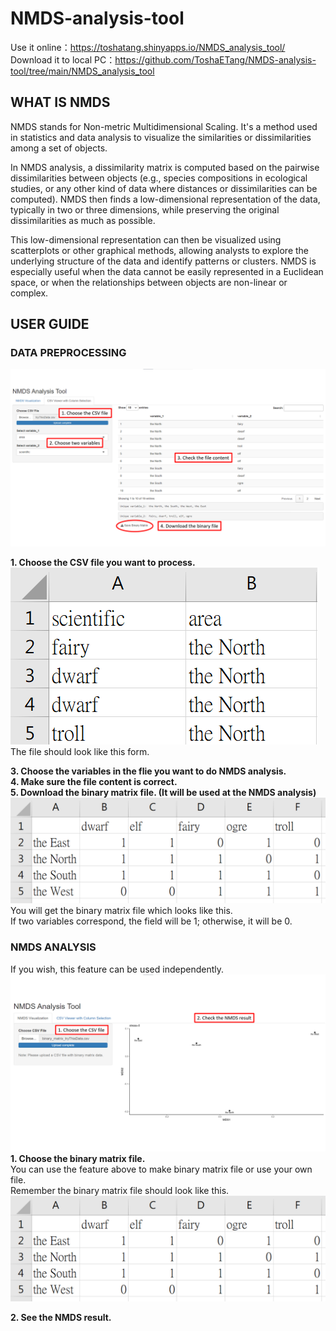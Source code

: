 # NMDS-analysis-tool

Use it online：https://toshatang.shinyapps.io/NMDS_analysis_tool/  
Download it to local PC：https://github.com/ToshaETang/NMDS-analysis-tool/tree/main/NMDS_analysis_tool  

## WHAT IS NMDS  
NMDS stands for Non-metric Multidimensional Scaling. It's a method used in statistics and data analysis to visualize the similarities or dissimilarities among a set of objects.  

In NMDS analysis, a dissimilarity matrix is computed based on the pairwise dissimilarities between objects (e.g., species compositions in ecological studies, or any other kind of data where distances or dissimilarities can be computed). NMDS then finds a low-dimensional representation of the data, typically in two or three dimensions, while preserving the original dissimilarities as much as possible.  

This low-dimensional representation can then be visualized using scatterplots or other graphical methods, allowing analysts to explore the underlying structure of the data and identify patterns or clusters. NMDS is especially useful when the data cannot be easily represented in a Euclidean space, or when the relationships between objects are non-linear or complex.  


## USER GUIDE
### DATA PREPROCESSING

![CSV](https://github.com/ToshaETang/NMDS-analysis-tool/blob/main/picture/CSV.png)   

**1. Choose the CSV file you want to process.**  
   ![CSV_input_file_form](https://github.com/ToshaETang/NMDS-analysis-tool/blob/main/picture/CSV_input_file_form.png)  
   The file should look like this form.  
   
**3. Choose the variables in the flie you want to do NMDS analysis.**  
**4. Make sure the file content is correct.**  
**5. Download the binary matrix file. (It will be used at the NMDS analysis)**  
   ![CSV_binary_matrix](https://github.com/ToshaETang/NMDS-analysis-tool/blob/main/picture/CSV_binary_matrix.png)    
   You will get the binary matrix file which looks like this.   
   If two variables correspond, the field will be 1; otherwise, it will be 0.  

### NMDS ANALYSIS  
If you wish, this feature can be used independently.  
![NMDS](https://github.com/ToshaETang/NMDS-analysis-tool/blob/main/picture/NMDS.png)  
**1. Choose the binary matrix file.**  
You can use the feature above to make binary matrix file or use your own file.  
Remember the binary matrix file should look like this.  
![CSV_binary_matrix](https://github.com/ToshaETang/NMDS-analysis-tool/blob/main/picture/CSV_binary_matrix.png)    

**2. See the NMDS result.**  
